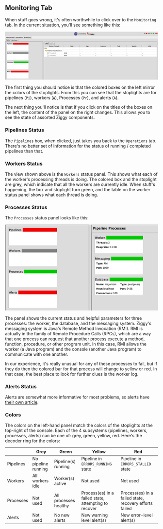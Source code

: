 ## Monitoring Tab

When stuff goes wrong, it's often worthwhile to click over to the `Monitoring` tab. In the current situation, you'll see something like this:

![](images/monitoring-worker.png)

The first thing you should notice is that the colored boxes on the left mirror the colors of the stoplights. From this you can see that the stoplights are for pipelines (`Pi`), workers (`W`), Processes (`Pr`), and alerts (`A`).

The next thing you'll notice is that if you click on the titles of the boxes on the left, the content of the panel on the right changes. This allows you to see the state of assorted Ziggy components.

### Pipelines Status

The `Pipelines` box, when clicked, just takes you back to the `Operations` tab. There's no better set of information for the status of running / completed pipelines than that.

### Workers Status

The view shown above is the `Workers` status panel. This shows what each of the worker's processing threads is doing. The colored box and the stoplight are grey, which indicate that all the workers are currently idle. When stuff's happening, the box and stoplight turn green, and the table on the worker status panel shows what each thread is doing.

### Processes Status

The `Processes` status panel looks like this:

<img src="images/monitor-processes.png" style="zoom:50%;"/>

The panel shows the current status and helpful parameters for three processes: the worker, the database, and the messaging system. Ziggy's messaging system is Java's Remote Method Invocation (RMI). RMI is actually in the family of Remote Procedure Calls (RPCs), which are a way that one process can request that another process execute a method, function, procedure, or other program unit. In this case, RMI allows the worker (a Java program) and the console (another Java program) to communicate with one another.

In our experience, it's really unusual for any of these processes to fail, but if they do then the colored bar for that process will change to yellow or red. In that case, the best place to look for further clues is the worker log.

### Alerts Status

Alerts are somewhat more informative for most problems, so alerts have [their own article](alerts.md).

### Colors

The colors on the left-hand panel match the colors of the stoplights at the top-right of the console. Each of the 4 subsystems (pipelines, workers, processes, alerts) can be one of: grey, green, yellow, red. Here's the decoder ring for the colors:

|           | Grey                | Green                 | Yellow                                               | Red                                                    |
| --------- | ------------------- | --------------------- | ---------------------------------------------------- | ------------------------------------------------------ |
| Pipelines | No pipeline running | Pipeline(s) running   | Pipeline in `ERRORS_RUNNING` state                   | Pipeline in `ERRORS_STALLED` state                     |
| Workers   | All workers idle    | Worker(s) active      | Not used                                             | Not used                                               |
| Processes | Not used            | All processes healthy | Process(es) in a failed state, attempting to recover | Process(es) in a failed state, recovery efforts failed |
| Alerts    | Not used            | No new alerts         | New warning level alert(s)                           | New error-level alert(s)                               |


